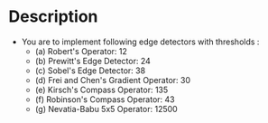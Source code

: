 # Description

* You are to implement following edge detectors with thresholds :
  * (a) Robert's Operator: 12
  * (b) Prewitt's Edge Detector: 24
  * (c) Sobel's Edge Detector: 38
  * (d) Frei and Chen's Gradient Operator: 30
  * (e) Kirsch's Compass Operator: 135
  * (f) Robinson's Compass Operator: 43
  * (g) Nevatia-Babu 5x5 Operator: 12500
